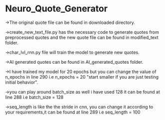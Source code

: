 # Neuro_Quote_Generator

->The original quote file can be found in downloaded directory.

->create_new_text_file.py has the necessary code to generate quotes from preprocessed quotes and the new quote file can be found in modified_text folder.

->char_lvl_rnn.py file will train the model to generate new quotes.

->AI generated quotes can be found in AI_generated_quotes folder.

->I have trained my model for 20 epochs but you can change the value of n_epochs in line 290 
i.e n_epochs = 20 "start smaller if you are just testing initial behavior".

->you can play around batch_size as well i have used 128 it can be found at line 288
i.e batch_size = 128 

->seq_length is like the the stride in cnn, you can change it according to your requirements,it can be found at line 289
i.e seq_length = 100
